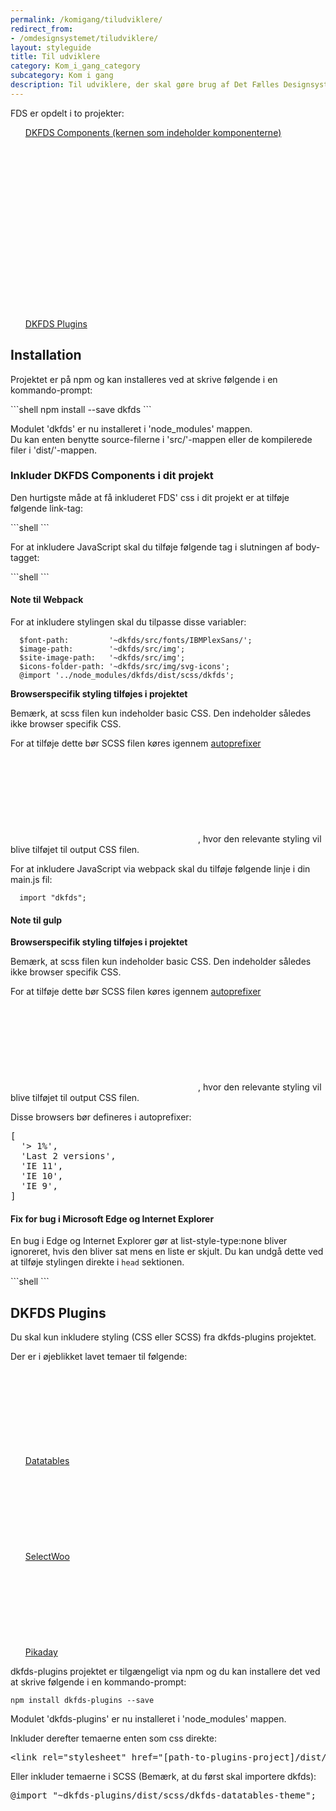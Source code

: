 ```yaml
---
permalink: /komigang/tiludviklere/
redirect_from:
- /omdesignsystemet/tiludviklere/
layout: styleguide
title: Til udviklere
category: Kom_i_gang_category
subcategory: Kom i gang
description: Til udviklere, der skal gøre brug af Det Fælles Designsystem.
---
```


<p>FDS er opdelt i to projekter:</p>
<ul class="nobullet-list">
    <li><a href="https://github.com/detfaellesdesignsystem/dkfds-components" target="_blank" class="icon-link">DKFDS Components (kernen som indeholder komponenterne)<svg class="icon-svg"><use xlink:href="#open-in-new"></use></svg></a></li>
    <li><a href="https://github.com/detfaellesdesignsystem/dkfds-plugins" target="_blank" class="icon-link">DKFDS Plugins<svg class="icon-svg"><use xlink:href="#open-in-new"></use></svg></a></li>
</ul>

<h2>Installation</h2>
<p>Projektet er på npm og kan installeres ved at skrive følgende i en kommando-prompt:</p>
```shell
npm install --save dkfds
```
<p>Modulet 'dkfds' er nu installeret i 'node_modules' mappen.<br>
Du kan enten benytte source-filerne i 'src/'-mappen eller de kompilerede filer i 'dist/'-mappen.</p>

<h3>Inkluder DKFDS Components i dit projekt</h3>
<p>Den hurtigste måde at få inkluderet FDS' css i dit projekt er at tilføje følgende link-tag:</p>
```shell
  <link type='text/css' rel='stylesheet' href='[path to dkfds folder]/dist/css/dkfds.css'>
```
<p>For at inkludere JavaScript skal du tilføje følgende tag i slutningen af body-tagget:</p>
```shell
  <script src='[path to dkfds folder]/dist/js/dkfds.js'></script>
```

<h4>Note til Webpack</h4>
<p>For at inkludere stylingen skal du tilpasse disse variabler:</p>

```shell
  $font-path:         '~dkfds/src/fonts/IBMPlexSans/';
  $image-path:        '~dkfds/src/img';
  $site-image-path:   '~dkfds/src/img';
  $icons-folder-path: '~dkfds/src/img/svg-icons';
  @import '../node_modules/dkfds/dist/scss/dkfds';
```
<p><strong>Browserspecifik styling tilføjes i projektet</strong></p>
<p>Bemærk, at scss filen kun indeholder basic CSS. Den indeholder således ikke browser specifik CSS.</p>
<p>For at tilføje dette bør SCSS filen køres igennem <a href="https://www.npmjs.com/package/autoprefixer" class="icon-link">autoprefixer<svg class="icon-svg"><use xlink:href="#open-in-new"></use></svg></a>, hvor den relevante styling vil blive tilføjet til output CSS filen.</p> 

<p>For at inkludere JavaScript via webpack skal du tilføje følgende linje i din main.js fil:</p>

```shell
  import "dkfds";
```


<h4>Note til gulp</h4>
<p><strong>Browserspecifik styling tilføjes i projektet</strong></p>
<p>Bemærk, at scss filen kun indeholder basic CSS. Den indeholder således ikke browser specifik CSS.</p>
<p>For at tilføje dette bør SCSS filen køres igennem <a href="https://www.npmjs.com/package/gulp-autoprefixer" class="icon-link">autoprefixer<svg class="icon-svg"><use xlink:href="#open-in-new"></use></svg></a>, hvor den relevante styling vil blive tilføjet til output CSS filen.</p>
<p>Disse browsers bør defineres i autoprefixer:</p>
<pre>
[
  '> 1%',
  'Last 2 versions',
  'IE 11',
  'IE 10',
  'IE 9',
]
</pre> 

<h4>Fix for bug i Microsoft Edge og Internet Explorer</h4>
<p>En bug i Edge og Internet Explorer gør at list-style-type:none bliver ignoreret, hvis den bliver sat mens en liste er skjult. Du kan undgå dette ved at tilføje stylingen direkte i <code>head</code> sektionen.</p>
```shell
  <style>
    /* Fixes Edge bug, where list-style-type:none is ignored if it's set after li has been hidden. */   
    ul {
      list-style-type: none;
    }
  </style>
```

<h2>DKFDS Plugins</h2>
<p>Du skal kun inkludere styling (CSS eller SCSS) fra dkfds-plugins projektet.</p>
<p>Der er i øjeblikket lavet temaer til følgende:</p>
<ul class="nobullet-list">
    <li><a href="https://datatables.net/" class="icon-link" target="_blank">Datatables<svg class="icon-svg"><use xlink:href="#open-in-new"></use></svg></a></li>
    <li><a href="https://github.com/woocommerce/selectWoo" target="_blank" class="icon-link">SelectWoo<svg class="icon-svg"><use xlink:href="#open-in-new"></use></svg></a></li>
    <li><a href="https://github.com/Pikaday/Pikaday" target="_blank" class="icon-link">Pikaday<svg class="icon-svg"><use xlink:href="#open-in-new"></use></svg></a></li>
</ul>

<p>dkfds-plugins projektet er tilgængeligt via npm og du kan installere det ved at skrive følgende i en kommando-prompt:</p>

```shell
npm install dkfds-plugins --save
```

<p>Modulet 'dkfds-plugins' er nu installeret i 'node_modules' mappen.<br>
<p>Inkluder derefter temaerne enten som css direkte:</p>

<pre>
&lt;link rel="stylesheet" href="[path-to-plugins-project]/dist/css/dkfds-datatables-theme.standalone.min.css"&gt;
</pre>

<p>Eller inkluder temaerne i SCSS (Bemærk, at du først skal importere dkfds):</p>

<pre>
@import "~dkfds-plugins/dist/scss/dkfds-datatables-theme";
</pre>
